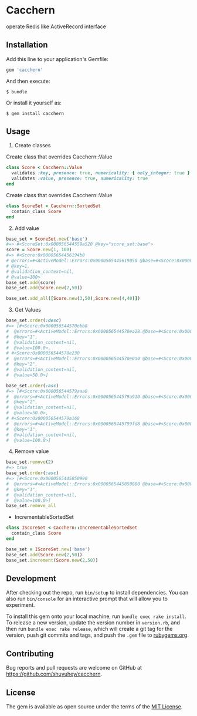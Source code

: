 # Cacchern

operate Redis like ActiveRecord interface

## Installation

Add this line to your application's Gemfile:

```ruby
gem 'cacchern'
```

And then execute:

    $ bundle

Or install it yourself as:

    $ gem install cacchern

## Usage

1. Create classes

Create class that overrides Cacchern::Value

```ruby
class Score < Cacchern::Value
  validates :key, presence: true, numericality: { only_integer: true }
  validates :value, presence: true, numericality: true
end
```

Create class that overrides Cacchern::Value

```ruby
class ScoreSet < Cacchern::SortedSet
  contain_class Score
end
```

2. Add value

```ruby
base_set = ScoreSet.new('base')
#=> #<ScoreSet:0x000056544559a520 @key="score_set:base">
score = Score.new(1, 100)
#=> #<Score:0x00005654456194b0
# @errors=#<ActiveModel::Errors:0x0000565445619050 @base=#<Score:0x00005654456194b0 ...>, @details={}, @messages={}>,
# @key=1,
# @validation_context=nil,
# @value=100>
base_set.add(score)
base_set.add(Score.new(2,50))

base_set.add_all([Score.new(3,50),Score.new(4,40)])
```


3. Get Values

```ruby
base_set.order(:desc)
#=> [#<Score:0x000056544570ebb8
#  @errors=#<ActiveModel::Errors:0x000056544570ea28 @base=#<Score:0x000056544570ebb8 ...>, @details={}, @messages={}>,
#  @key="1",
#  @validation_context=nil,
#  @value=100.0>,
# #<Score:0x000056544570e230
#  @errors=#<ActiveModel::Errors:0x000056544570e0a0 @base=#<Score:0x000056544570e230 ...>, @details={}, @messages={}>,
#  @key="2",
#  @validation_context=nil,
#  @value=50.0>]
```

```ruby
base_set.order(:asc)
#=> [#<Score:0x000056544579aaa0
#  @errors=#<ActiveModel::Errors:0x000056544579a910 @base=#<Score:0x000056544579aaa0 ...>, @details={}, @messages={}>,
#  @key="2",
#  @validation_context=nil,
#  @value=50.0>,
# #<Score:0x000056544579a168
#  @errors=#<ActiveModel::Errors:0x0000565445799fd8 @base=#<Score:0x000056544579a168 ...>, @details={}, @messages={}>,
#  @key="1",
#  @validation_context=nil,
#  @value=100.0>]
```

4. Remove value

```ruby
base_set.remove(2)
#=> true
base_set.order(:asc)
#=> [#<Score:0x0000565445850990
#  @errors=#<ActiveModel::Errors:0x0000565445850800 @base=#<Score:0x0000565445850990 ...>, @details={}, @messages={}>,
#  @key="1",
#  @validation_context=nil,
#  @value=100.0>]
base_set.remove_all 
```

- IncrementableSortedSet

```ruby
class IScoreSet < Cacchern::IncrementableSortedSet
  contain_class Score
end
```

```ruby
base_set = IScoreSet.new('base')
base_set.add(Score.new(2,50))
base_set.increment(Score.new(2,50))
```

## Development

After checking out the repo, run `bin/setup` to install dependencies. You can also run `bin/console` for an interactive prompt that will allow you to experiment.

To install this gem onto your local machine, run `bundle exec rake install`. To release a new version, update the version number in `version.rb`, and then run `bundle exec rake release`, which will create a git tag for the version, push git commits and tags, and push the `.gem` file to [rubygems.org](https://rubygems.org).

## Contributing

Bug reports and pull requests are welcome on GitHub at https://github.com/shuyuhey/cacchern.

## License

The gem is available as open source under the terms of the [MIT License](https://opensource.org/licenses/MIT).
